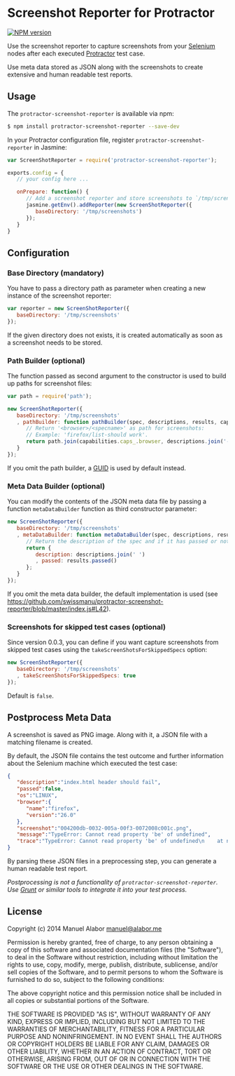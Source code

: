 # Screenshot Reporter for Protractor
[![NPM version](https://badge.fury.io/js/protractor-screenshot-reporter.png)](http://badge.fury.io/js/protractor-screenshot-reporter)

Use the screenshot reporter to capture screenshots from your [Selenium](http://docs.seleniumhq.org/) nodes after each executed [Protractor](https://github.com/angular/protractor) test case.

Use meta data stored as JSON along with the screenshots to create extensive and human readable test reports.


## Usage
The `protractor-screenshot-reporter` is available via npm:

```bash
$ npm install protractor-screenshot-reporter --save-dev
```

In your Protractor configuration file, register `protractor-screenshot-reporter` in Jasmine:

```javascript
var ScreenShotReporter = require('protractor-screenshot-reporter');

exports.config = {
   // your config here ...

   onPrepare: function() {
      // Add a screenshot reporter and store screenshots to `/tmp/screnshots`:
      jasmine.getEnv().addReporter(new ScreenShotReporter({
         baseDirectory: '/tmp/screenshots')
      });
   }
}
```

## Configuration
### Base Directory (mandatory)
You have to pass a directory path as parameter when creating a new instance of
the screenshot reporter:

```javascript
var reporter = new ScreenShotReporter({
   baseDirectory: '/tmp/screenshots'
});
```

If the given directory does not exists, it is created automatically as soon as a screenshot needs to be stored.

### Path Builder (optional)
The function passed as second argument to the constructor is used to build up paths for screenshot files:

```javascript
var path = require('path');

new ScreenShotReporter({
   baseDirectory: '/tmp/screenshots'
   , pathBuilder: function pathBuilder(spec, descriptions, results, capabilities) {
      // Return '<browser>/<specname>' as path for screenshots:
      // Example: 'firefox/list-should work'.
      return path.join(capabilities.caps_.browser, descriptions.join('-'));
   }
});
```
If you omit the path builder, a [GUID](http://de.wikipedia.org/wiki/Globally_Unique_Identifier) is used by default instead.


### Meta Data Builder (optional)
You can modify the contents of the JSON meta data file by passing a function `metaDataBuilder` function as third constructor parameter:

```javascript
new ScreenShotReporter({
   baseDirectory: '/tmp/screenshots'
   , metaDataBuilder: function metaDataBuilder(spec, descriptions, results, capabilities) {
      // Return the description of the spec and if it has passed or not:
      return {
         description: descriptions.join(' ')
         , passed: results.passed()
      };
   }
});
```

If you omit the meta data builder, the default implementation is used (see https://github.com/swissmanu/protractor-screenshot-reporter/blob/master/index.js#L42).

### Screenshots for skipped test cases (optional)
Since version 0.0.3, you can define if you want capture screenshots from skipped test cases using the `takeScreenShotsForSkippedSpecs` option:

```javascript
new ScreenShotReporter({
   baseDirectory: '/tmp/screenshots'
   , takeScreenShotsForSkippedSpecs: true
});
```

Default is `false`.

## Postprocess Meta Data
A screenshot is saved as PNG image. Along with it, a JSON file with a matching filename is created.

By default, the JSON file contains the test outcome and further information about the Selenium machine which executed the test case:

```json
{
   "description":"index.html header should fail",
   "passed":false,
   "os":"LINUX",
   "browser":{
      "name":"firefox",
      "version":"26.0"
   },
   "screenshot":"004200db-0032-005a-00f3-0072008c001c.png",
   "message":"TypeError: Cannot read property 'be' of undefined",
   "trace":"TypeError: Cannot read property 'be' of undefined\n    at null.<anonymous> etc."
}
```
By parsing these JSON files in a preprocessing step, you can generate a human readable test report.

*Postprocessing is not a functionality of `protractor-screenshot-reporter`. Use [Grunt](http://gruntjs.com) or similar tools to integrate it into your test process.*


## License
Copyright (c) 2014 Manuel Alabor <manuel@alabor.me>

Permission is hereby granted, free of charge, to any person obtaining a copy of this software and associated documentation files (the "Software"), to deal in the Software without restriction, including without limitation the rights to use, copy, modify, merge, publish, distribute, sublicense, and/or sell copies of the Software, and to permit persons to whom the Software is furnished to do so, subject to the following conditions:

The above copyright notice and this permission notice shall be included in all copies or substantial portions of the Software.

THE SOFTWARE IS PROVIDED "AS IS", WITHOUT WARRANTY OF ANY KIND, EXPRESS OR IMPLIED, INCLUDING BUT NOT LIMITED TO THE WARRANTIES OF MERCHANTABILITY, FITNESS FOR A PARTICULAR PURPOSE AND NONINFRINGEMENT. IN NO EVENT SHALL THE AUTHORS OR COPYRIGHT HOLDERS BE LIABLE FOR ANY CLAIM, DAMAGES OR OTHER LIABILITY, WHETHER IN AN ACTION OF CONTRACT, TORT OR OTHERWISE, ARISING FROM, OUT OF OR IN CONNECTION WITH THE SOFTWARE OR THE USE OR OTHER DEALINGS IN THE SOFTWARE.
